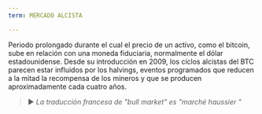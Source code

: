 ```yaml
---
term: MERCADO ALCISTA

---
```

Periodo prolongado durante el cual el precio de un activo, como el bitcoin, sube en relación con una moneda fiduciaria, normalmente el dólar estadounidense. Desde su introducción en 2009, los ciclos alcistas del BTC parecen estar influidos por los halvings, eventos programados que reducen a la mitad la recompensa de los mineros y que se producen aproximadamente cada cuatro años.

> ► *La traducción francesa de "bull market" es "marché haussier "*